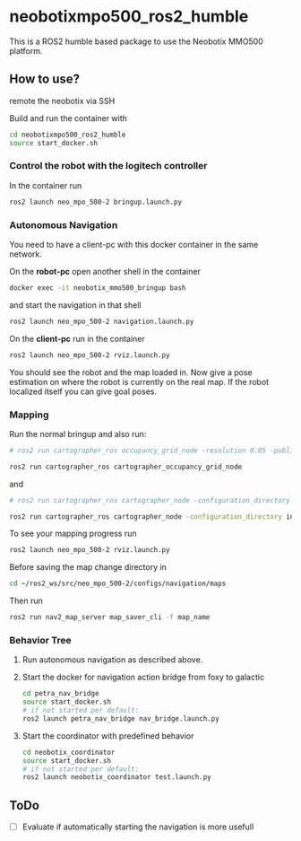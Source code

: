 # neobotixmpo500_ros2_humble

This is a ROS2 humble based package to use the Neobotix MMO500 platform.

## How to use?

remote the neobotix via SSH

Build and run the container with
```bash
cd neobotixmpo500_ros2_humble
source start_docker.sh
```

### Control the robot with the logitech controller

In the container run
```bash
ros2 launch neo_mpo_500-2 bringup.launch.py
```

### Autonomous Navigation

You need to have a client-pc with this docker container in the same network.

On the **robot-pc** open another shell in the container

```bash
docker exec -it neobotix_mmo500_bringup bash
```
and start the navigation in that shell
```bash
ros2 launch neo_mpo_500-2 navigation.launch.py
```

On the **client-pc** run in the container
```bash
ros2 launch neo_mpo_500-2 rviz.launch.py
```
You should see the robot and the map loaded in. Now give a pose estimation on where the robot is currently on the real map. If the robot localized itself you can give goal poses.

### Mapping

Run the normal bringup and also run:

```bash
# ros2 run cartographer_ros occupancy_grid_node -resolution 0.05 -publish_period_sec 1.0

ros2 run cartographer_ros cartographer_occupancy_grid_node

```
and
```bash
# ros2 run cartographer_ros cartographer_node -configuration_directory src/neo_mpo_500-2/configs/navigation/mapping -configuration_basename revo_lds1.lua

ros2 run cartographer_ros cartographer_node -configuration_directory install/neo_mpo_500-2/share/neo_mpo_500-2/configs/ -configuration_basename test.lua
```
To see your mapping progress run
```bash
ros2 launch neo_mpo_500-2 rviz.launch.py
```
Before saving the map change directory in
```bash
cd ~/ros2_ws/src/neo_mpo_500-2/configs/navigation/maps
```
Then run
```bash
ros2 run nav2_map_server map_saver_cli -f map_name
``` 

### Behavior Tree

1. Run autonomous navigation as described above.

2. Start the docker for navigation action bridge from foxy to galactic

    ```bash
    cd petra_nav_bridge
    source start_docker.sh
    # if not started per default:
    ros2 launch petra_nav_bridge nav_bridge.launch.py
    ```

3. Start the coordinator with predefined behavior

    ```bash
    cd neobotix_coordinator
    source start_docker.sh
    # if not started per default:
    ros2 launch neobotix_coordinator test.launch.py
    ```

## ToDo
- [ ] Evaluate if automatically starting the navigation is more usefull
